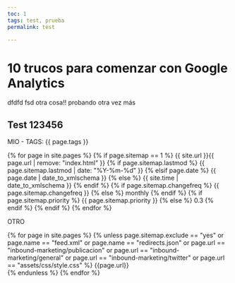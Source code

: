 ```yaml
---
toc: 1
tags: test, prueba
permalink: test

---
```


# 10 trucos para comenzar con Google Analytics

dfdfd fsd otra cosa!! probando otra vez más

## Test  123456

MIO - TAGS: {{ page.tags }}

{% for page in site.pages %}
    {% if page.sitemap == 1 %}
    <url>
      <loc>{{ site.url }}{{ page.url | remove: "index.html" }}</loc>
      {% if page.sitemap.lastmod %}
        <lastmod>{{ page.sitemap.lastmod | date: "%Y-%m-%d" }}</lastmod>
      {% elsif page.date %}
        <lastmod>{{ page.date | date_to_xmlschema }}</lastmod>
      {% else %}
        <lastmod>{{ site.time | date_to_xmlschema }}</lastmod>
      {% endif %}
      {% if page.sitemap.changefreq %}
        <changefreq>{{ page.sitemap.changefreq }}</changefreq>
      {% else %}
        <changefreq>monthly</changefreq>
      {% endif %}
      {% if page.sitemap.priority %}
        <priority>{{ page.sitemap.priority }}</priority>
      {% else %}
        <priority>0.3</priority>
      {% endif %}
    </url>
	{% endif %}
  {% endfor %}

OTRO

{% for page in site.pages %}
  {% unless page.sitemap.exclude == "yes" or page.name == "feed.xml" or page.name == "redirects.json" or page.url == "inbound-marketing/publicacion" or page.url == "inbound-marketing/general" or page.url == "inbound-marketing/twitter" or page.url == "assets/css/style.css"  %}
    <url>
      <loc>{{page.url}}</loc>     
    </url>
    {% endunless %}
  {% endfor %}
<!--stackedit_data:
eyJoaXN0b3J5IjpbMTE0ODM1MTcwNyw0Mzk5NzQ1MzMsMzY3NT
UxOTU3LC02NjY4Njk0MDgsMjA1NTU1Nzk3NSwtMTM1MjEwNzcz
NywxNTM2OTUwMTYsLTU1MTMwNjAwMywtMTY3OTU4NDI0MSwyMj
IxODM5NTIsMTA4MjgzNDY3MiwxNDA5NjI0Mzg2LDIxMzk4MjUy
MDMsNzQ3MDUyNDkzLC0xNzMwOTU2NzA2LC0xNzU0OTA3NTgyLD
E3MDI2OTgxMTUsMTcwMjY5ODExNSw4NDI0MTU3MzAsLTE0NDQy
NTExNTNdfQ==
-->